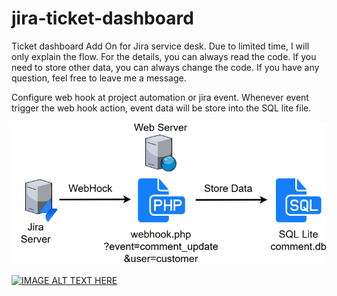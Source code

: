 # jira-ticket-dashboard
Ticket dashboard Add On for Jira service desk.
Due to limited time, I will only explain the flow. For the details, you can always read the code.
If you need to store other data, you can always change the code.
If you have any question, feel free to leave me a message.

Configure web hook at project automation or jira event.
Whenever event trigger the web hook action, event data will be store into the SQL lite file.

![alt text](https://github.com/foongws/jira-ticket-dashboard/blob/master/documentation/Data-Incoming.png)

[![IMAGE ALT TEXT HERE](http://img.youtube.com/vi/xccAwVebWsg/0.jpg)](http://www.youtube.com/watch?v=xccAwVebWsg)
